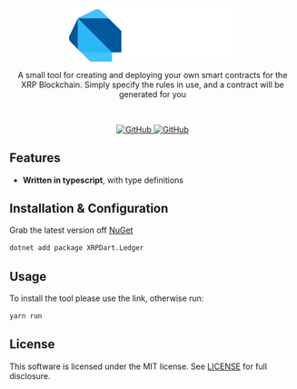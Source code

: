 <br/>
<p align="center">
    <a href="https://github.com/TheArchitect123"><img src="./dart.svg" align="center" width=300/></a>
</p>

<p align="center">
A small tool for creating and deploying your own smart contracts for the XRP Blockchain. Simply specify the rules in use, and a contract will be generated for you
</p>
<br/>

<p align="center">
  <a href="https://xrpl.org/docs.html">
  <img alt="GitHub" src="https://img.shields.io/github/license/terra-money/terra.js">
  </a>
  
  <a href="">
  <img alt="GitHub" src="https://img.shields.io/pub/likes/terra_dart?color=red">
  </a>
</p>

## Features

- **Written in typescript**, with type definitions

## Installation & Configuration

Grab the latest version off [NuGet](https://www.nuget.org/packages/XRPNet.Ledger)

```sh
dotnet add package XRPDart.Ledger
```

## Usage

To install the tool please use the link, otherwise run:
```ts
yarn run
```

## License

This software is licensed under the MIT license. See [LICENSE](./LICENSE) for full disclosure.
